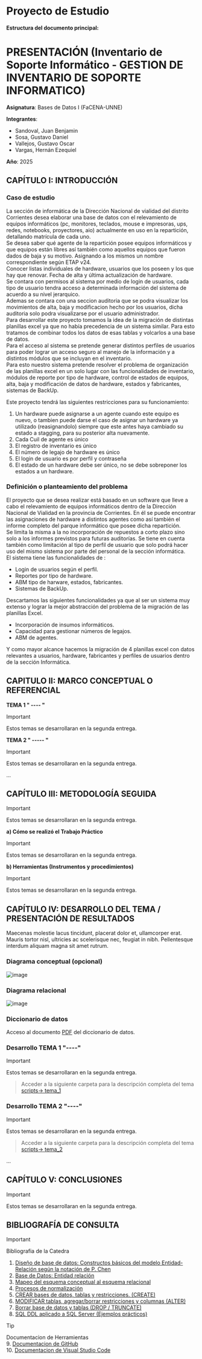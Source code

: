 # Proyecto de Estudio
    
**Estructura del documento principal:**

# PRESENTACIÓN (Inventario de Soporte Informático - GESTION DE INVENTARIO DE SOPORTE INFORMATICO)

**Asignatura**: Bases de Datos I (FaCENA-UNNE)

**Integrantes**:
- Sandoval, Juan Benjamin
- Sosa, Gustavo Daniel
- Vallejos, Gustavo Oscar
- Vargas, Hernán Ezequiel

**Año**: 2025

## CAPÍTULO I: INTRODUCCIÓN

### Caso de estudio

La sección de informática de la Dirección Nacional de vialidad del distrito Corrientes desea elaborar una base de datos con el relevamiento
de equipos informáticos (pc, monitores, teclados, mouse e impresoras, ups, redes, notebooks, proyectores, aio) actualmente en uso en la
repartición, detallando matrícula de cada uno.  
Se desea saber qué agente de la repartición posee equipos informáticos y que equipos están libres así también como aquellos equipos que
fueron dados de baja y su motivo. Asignando a los mismos un nombre correspondiente según ETAP v24.  
Conocer listas individuales de hardware, usuarios que los poseen y los que hay que renovar. Fecha de alta y última actualización de
hardware.  
Se contara con permisos al sistema por medio de login de usuarios, cada tipo de usuario tendra acceso a determinada información del
sistema de acuerdo a su nivel jerarquico.  
Ademas se contara con una seccion auditoria que se podra visualizar los movimientos de alta, baja y modificacion hecho por los usuarios,
dicha auditoria solo podra visualizarse por el usuario administrador.  
Para desarrollar este proyecto tomamos la idea de la migración de distintas planillas excel ya que no había precedencia de un sistema
similar. Para esto tratamos de combinar todos los datos de esas tablas y volcarlos a una base de datos.  
Para el acceso al sistema se pretende generar distintos perfiles de usuarios para poder lograr un acceso seguro al manejo de la
información y a distintos módulos que se incluyan en el inventario.  
Para esto nuestro sistema pretende resolver el problema de organización de las planillas excel en un solo lugar con las funcionalidades de
inventario, módulos de reporte por tipo de hardware, control de estados de equipos, alta, baja y modificación de datos de hardware,
estados y fabricantes, sistemas de BackUp.  

Este proyecto tendrá las siguientes restricciones para su funcionamiento:
1. Un hardware puede asignarse a un agente cuando este equipo es nuevo, o tambien puede darse el caso de asignar un hardware ya
utilizado (reasignandolo) siempre que este antes haya cambiado su estado a stagging, para su posterior alta nuevamente.
2. Cada Cuil de agente es único
3. El registro de inventario es único
4. El número de legajo de hardware es único
5. El login de usuario es por perfil y contraseña
6. El estado de un hardware debe ser único, no se debe sobreponer los estados a un hardware.  

### Definición o planteamiento del problema

El proyecto que se desea realizar está basado en un software que lleve a cabo el relevamiento de equipos informáticos dentro de la
Dirección Nacional de Vialidad en la provincia de Corrientes. En él se puede encontrar las asignaciones de hardware a distintos agentes
como así también el informe completo del parque informático que posee dicha repartición.  
Se limita la misma a la no incorporación de repuestos a corto plazo sino solo a los informes previstos para futuras auditorías. Se tiene en
cuenta también como limitación al tipo de perfil de usuario que solo podrá hacer uso del mismo sistema por parte del personal de la sección
informática.  
El sistema tiene las funcionalidades de :
- Login de usuarios según el perfil.
- Reportes por tipo de hardware.
- ABM tipo de harware, estados, fabricantes.
- Sistemas de BackUp.

Descartamos las siguientes funcionalidades ya que al ser un sistema muy extenso y lograr la mejor abstracción del problema de la
migración de las planillas Excel.
- Incorporación de insumos informáticos.
- Capacidad para gestionar números de legajos.
- ABM de agentes.

Y como mayor alcance hacemos la migración de 4 planillas excel con datos relevantes a usuarios, hardware, fabricantes y perfiles de
usuarios dentro de la sección Informática.

## CAPITULO II: MARCO CONCEPTUAL O REFERENCIAL

**TEMA 1 " ---- "** 
> [!IMPORTANT]  
> Estos temas se desarrollaran en la segunda entrega.


**TEMA 2 " ----- "** 
> [!IMPORTANT]  
> Estos temas se desarrollaran en la segunda entrega.

...

## CAPÍTULO III: METODOLOGÍA SEGUIDA 

> [!IMPORTANT]  
> Estos temas se desarrollaran en la segunda entrega.

 **a) Cómo se realizó el Trabajo Práctico**
> [!IMPORTANT]  
> Estos temas se desarrollaran en la segunda entrega.

 **b) Herramientas (Instrumentos y procedimientos)**
> [!IMPORTANT]  
> Estos temas se desarrollaran en la segunda entrega.


## CAPÍTULO IV: DESARROLLO DEL TEMA / PRESENTACIÓN DE RESULTADOS 

Maecenas molestie lacus tincidunt, placerat dolor et, ullamcorper erat. Mauris tortor nisl, ultricies ac scelerisque nec, feugiat in nibh. Pellentesque interdum aliquam magna sit amet rutrum. 



### Diagrama conceptual (opcional)
![image](https://github.com/SJBenja/BDI_grupo01/blob/main/doc/image_onceptual.png "Diseño Conceptual")

### Diagrama relacional

![image][logo]

[logo]: https://github.com/SJBenja/BDI_grupo01/blob/main/doc/image_relacional.png "Diseño Relacional"

### Diccionario de datos

Acceso al documento [PDF](doc/diccionario_datos.pdf) del diccionario de datos.


### Desarrollo TEMA 1 "----"

> [!IMPORTANT]  
> Estos temas se desarrollaran en la segunda entrega.

> Acceder a la siguiente carpeta para la descripción completa del tema [scripts-> tema_1](script/tema01_nombre_tema)

### Desarrollo TEMA 2 "----"

> [!IMPORTANT]  
> Estos temas se desarrollaran en la segunda entrega.

> Acceder a la siguiente carpeta para la descripción completa del tema [scripts-> tema_2](script/tema02_nombre_tema)

... 


## CAPÍTULO V: CONCLUSIONES

> [!IMPORTANT]  
> Estos temas se desarrollaran en la segunda entrega.



## BIBLIOGRAFÍA DE CONSULTA
> [!IMPORTANT]  
> Bibliografia de la Catedra  
> 1. [Diseño de base de datos: Constructos básicos del modelo Entidad-Relación según la notación de P. Chen](https://elibro.net/es/ereader/unne/70030?page=86)
> 2. [Base de Datos: Entidad relación](https://elibro.net/es/ereader/unne/121283?page=52)
> 3. [Mapeo del esquema conceptual al esquema relacional](https://elibro.net/es/ereader/unne/121283?page=78)
> 4. [Procesos de normalización](https://elibro.net/es/ereader/unne/121283?page=87)
> 5. [CREAR bases de datos, tablas y restricciones. (CREATE)](https://elibro.net/es/ereader/unne/280623?page=52)
> 6. [MODIFICAR tablas, agregar/borrar restricciones y columnas (ALTER)](https://elibro.net/es/ereader/unne/280623?page=71)  
> 7. [Borrar base de datos y tablas (DROP / TRUNCATE)](https://elibro.net/es/ereader/unne/280623?page=77)
> 8. [SQL DDL aplicado a SQL Server (Ejemplos prácticos)](https://elibro.net/es/ereader/unne/70511?page=116)  

> [!TIP]  
> Documentacion de Herramientas  
> 9. [Documentacion de GitHub](https://docs.github.com/es/get-started/writing-on-github/getting-started-with-writing-and-formatting-on-github/basic-writing-and-formatting-syntax)  
> 10. [Documentacion de Visual Studio Code](https://code.visualstudio.com/docs/getstarted/settings)
